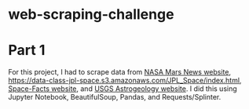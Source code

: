 # web-scraping-challenge

# Part 1
For this project, I had to scrape data from [NASA Mars News website](https://mars.nasa.gov/news/), <https://data-class-jpl-space.s3.amazonaws.com/JPL_Space/index.html>, [Space-Facts website](https://space-facts.com/mars/), and [USGS Astrogeology website](https://astrogeology.usgs.gov/search/results?q=hemisphere+enhanced&k1=target&v1=Mars). I did this using Jupyter Notebook, BeautifulSoup, Pandas, and Requests/Splinter. 
